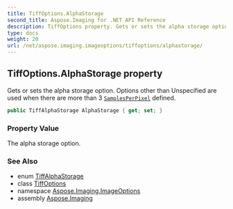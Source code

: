 ```yaml
---
title: TiffOptions.AlphaStorage
second_title: Aspose.Imaging for .NET API Reference
description: TiffOptions property. Gets or sets the alpha storage option. Options other than Unspecified are used when there are more than 3 SamplesPerPixel defined
type: docs
weight: 20
url: /net/aspose.imaging.imageoptions/tiffoptions/alphastorage/
---
```

## TiffOptions.AlphaStorage property

Gets or sets the alpha storage option. Options other than Unspecified are used when there are more than 3 [`SamplesPerPixel`](../samplesperpixel/) defined.

```csharp
public TiffAlphaStorage AlphaStorage { get; set; }
```

### Property Value

The alpha storage option.

### See Also

* enum [TiffAlphaStorage](../../../aspose.imaging.fileformats.tiff.enums/tiffalphastorage/)
* class [TiffOptions](../)
* namespace [Aspose.Imaging.ImageOptions](../../tiffoptions/)
* assembly [Aspose.Imaging](../../../)


